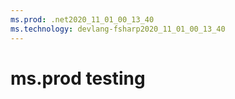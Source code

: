 ```yaml
---
ms.prod: .net2020_11_01_00_13_40
ms.technology: devlang-fsharp2020_11_01_00_13_40
---
```

 # ms.prod testing